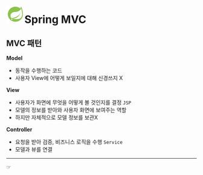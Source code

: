 # ![alt text](icons8-봄-로고-48.png)Spring MVC

## MVC 패턴
__Model__
- 동작을 수행하는 코드
- 사용자 View에 어떻게 보일지에 대해 신경쓰지 X

__View__
- 사용자가 화면에 무엇을 어떻게 볼 것인지를 결정 `JSP`
- 모델의 정보를 받아와 사용자 화면에 보여주는 역할
- 하지만 자체적으로 모델 정보를 보관X

__Controller__
- 요청을 받아 검증, 비즈니스 로직을 수행 `Service`
- 모델과 뷰를 연결

---
☞ 